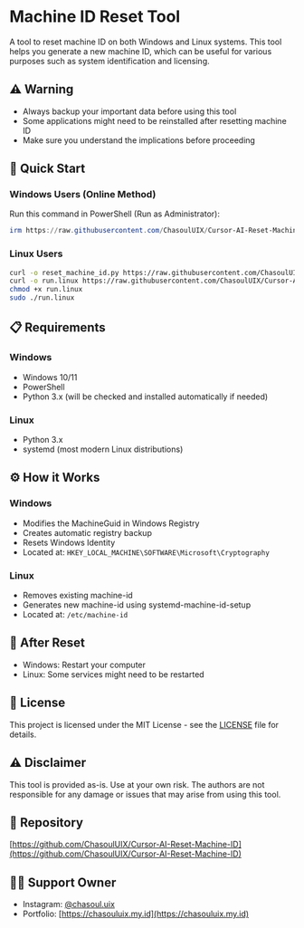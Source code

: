 # Machine ID Reset Tool

A tool to reset machine ID on both Windows and Linux systems. This tool helps you generate a new machine ID, which can be useful for various purposes such as system identification and licensing.

## ⚠️ Warning

- Always backup your important data before using this tool
- Some applications might need to be reinstalled after resetting machine ID
- Make sure you understand the implications before proceeding

## 🚀 Quick Start

### Windows Users (Online Method)

Run this command in PowerShell (Run as Administrator):
```powershell
irm https://raw.githubusercontent.com/ChasoulUIX/Cursor-AI-Reset-Machine-ID/main/run_windows_online.ps1 | iex
```

### Linux Users

```bash
curl -o reset_machine_id.py https://raw.githubusercontent.com/ChasoulUIX/Cursor-AI-Reset-Machine-ID/main/reset_machine_id.py
curl -o run.linux https://raw.githubusercontent.com/ChasoulUIX/Cursor-AI-Reset-Machine-ID/main/run.linux
chmod +x run.linux
sudo ./run.linux
```

## 📋 Requirements

### Windows
- Windows 10/11
- PowerShell
- Python 3.x (will be checked and installed automatically if needed)

### Linux
- Python 3.x
- systemd (most modern Linux distributions)

## ⚙️ How it Works

### Windows
- Modifies the MachineGuid in Windows Registry
- Creates automatic registry backup
- Resets Windows Identity
- Located at: `HKEY_LOCAL_MACHINE\SOFTWARE\Microsoft\Cryptography`

### Linux
- Removes existing machine-id
- Generates new machine-id using systemd-machine-id-setup
- Located at: `/etc/machine-id`

## 🔄 After Reset

- Windows: Restart your computer
- Linux: Some services might need to be restarted

## 📝 License

This project is licensed under the MIT License - see the [LICENSE](LICENSE) file for details.

## ⚠️ Disclaimer

This tool is provided as-is. Use at your own risk. The authors are not responsible for any damage or issues that may arise from using this tool.

## 🔗 Repository

[https://github.com/ChasoulUIX/Cursor-AI-Reset-Machine-ID](https://github.com/ChasoulUIX/Cursor-AI-Reset-Machine-ID)

## 👨‍💻 Support Owner

- Instagram: [@chasoul.uix](https://instagram.com/chasoul.uix)
- Portfolio: [https://chasouluix.my.id](https://chasouluix.my.id) 